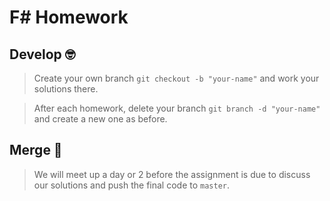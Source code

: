 # F# Homework

## Develop 🤓

> Create your own branch `git checkout -b "your-name"` and work your solutions there.

> After each homework, delete your branch `git branch -d "your-name"` and create a new one as before.


## Merge 💃

> We will meet up a day or 2 before the assignment is due to discuss our solutions and push the final code to `master`.
